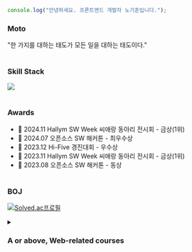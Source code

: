 ```javascript
console.log("안녕하세요. 프론트엔드 개발자 노기훈입니다.");
```

### Moto

"한 가지를 대하는 태도가 모든 일을 대하는 태도이다."
<br></br>


### Skill Stack

  <a href="https://skillicons.dev">
    <img src="https://skillicons.dev/icons?i=react,next,javascript,typescript,styledcomponents,sass,vite,vscode,githubactions,nodejs,python" />
  </a>
<br></br>


### Awards

- 🥇 2024.11 Hallym SW Week 씨애랑 동아리 전시회 - 금상(1위)
- 🥇 2024.07 오픈소스 SW 해커톤 - 최우수상
- 🥉 2023.12 Hi-Five 경진대회 - 우수상
- 🥇 2023.11 Hallym SW Week 씨애랑 동아리 전시회 - 금상(1위)
- 🥉 2023.08 오픈소스 SW 해커톤 - 동상
<br></br>

### BOJ
[![Solved.ac프로필](http://mazassumnida.wtf/api/v2/generate_badge?boj=shrlgns1107)](https://solved.ac/shrlgns1107)

 
<details>
  <summary><h3>A or above, Web-related courses</h3></summary>
웹 프로그래밍, 웹서버 구축, 클라우드 컴퓨팅, 오픈소스SW의 이해, 정보보호론, 자료구조, 알고리즘, 운영체제</details>
